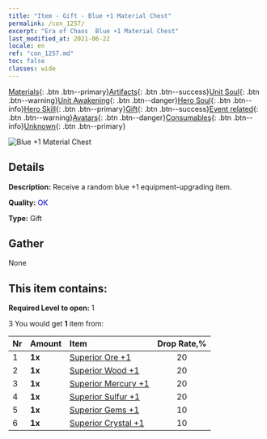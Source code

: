 ```yaml
---
title: "Item - Gift - Blue +1 Material Chest"
permalink: /con_1257/
excerpt: "Era of Chaos  Blue +1 Material Chest"
last_modified_at: 2021-06-22
locale: en
ref: "con_1257.md"
toc: false
classes: wide
---
```

 [Materials](/Items/){: .btn .btn--primary}[Artifacts](/Items/Artifacts/){: .btn .btn--success}[Unit Soul](/Items/UnitSoul/){: .btn .btn--warning}[Unit Awakening](/Items/UnitAwakening/){: .btn .btn--danger}[Hero Soul](/Items/HeroSoul/){: .btn .btn--info}[Hero Skill](/Items/HeroSkill/){: .btn .btn--primary}[Gift](/Items/Gift/){: .btn .btn--success}[Event related](/Items/Events/){: .btn .btn--warning}[Avatars](/Items/Avatars/){: .btn .btn--danger}[Consumables](/Items/Consumables/){: .btn .btn--info}[Unknown](/Items/Unknown/){: .btn .btn--primary}

 ![Blue +1 Material Chest](/images/t/i_304002.png)

## Details
 **Description:** Receive a random blue +1 equipment-upgrading item.

 **Quality:** <span style="color: #0000CD">OK</span>

 **Type:** Gift

## Gather

  None

## This item contains:

 **Required Level to open:** 1

 3 You would get **1** item  from:

  | Nr | Amount |     Item    | Drop Rate,% |
  |:---|:-------|:------------|:---------:|
  | 1 |  **1x** | [Superior Ore +1](/Items/mat_19/) | 20 | 
  | 2 |  **1x** | [Superior Wood +1](/Items/mat_20/) | 20 | 
  | 3 |  **1x** | [Superior Mercury +1](/Items/mat_21/) | 20 | 
  | 4 |  **1x** | [Superior Sulfur +1](/Items/mat_22/) | 20 | 
  | 5 |  **1x** | [Superior Gems +1](/Items/mat_23/) | 10 | 
  | 6 |  **1x** | [Superior Crystal +1](/Items/mat_24/) | 10 | 
